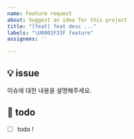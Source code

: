 ```yaml
---
name: Feature request
about: Suggest an idea for this project
title: "[feat] feat desc ..."
labels: "\U0001F33F feature"
assignees: ''

---
```


## 💡 issue
이슈에 대한 내용을 설명해주세요.

## 📝 todo
- [ ] todo !
